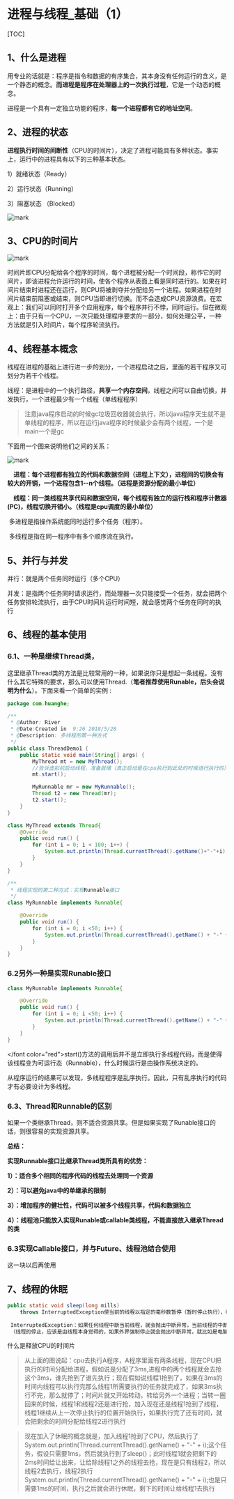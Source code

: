 # 进程与线程_基础（1）

[TOC]

## 1、什么是进程

​	用专业的话就是：程序是指令和数据的有序集合，其本身没有任何运行的含义，是一个静态的概念。**而进程是程序在处理器上的一次执行过程**，它是一个动态的概念。

​	进程是一个具有一定独立功能的程序，**每一个进程都有它的地址空间**。

## 2、进程的状态

**进程执行时间的间断性**（CPU的时间片），决定了进程可能具有多种状态。事实上，运行中的进程具有以下的三种基本状态。

1）就绪状态（Ready）

2）运行状态（Running）

3）阻塞状态 （Blocked）

![mark](http://ozxf77u6w.bkt.clouddn.com/blog/180527/6G4dFCEDAh.png?imageslim)

## 3、CPU的时间片

![mark](http://ozxf77u6w.bkt.clouddn.com/blog/180528/dCaBc0KIlI.png?imageslim)

​	时间片即CPU分配给各个程序的时间，每个进程被分配一个时间段，称作它的时间片，即该进程允许运行的时间，使各个程序从表面上看是同时进行的。如果在时间片结束时进程还在运行，则CPU将被剥夺并分配给另一个进程。如果进程在时间片结束前阻塞或结束，则CPU当即进行切换。而不会造成CPU资源浪费。在宏观上：我们可以同时打开多个应用程序，每个程序并行不悖，同时运行。但在微观上：由于只有一个CPU，一次只能处理程序要求的一部分，如何处理公平，一种方法就是引入时间片，每个程序轮流执行。 

## 4、线程基本概念

线程在进程的基础上进行进一步的划分，一个进程启动之后，里面的若干程序又可划分为若干个线程。

线程：是进程中的一个执行路径，**共享一个内存空间**，线程之间可以自由切换，并发执行，一个进程最少有一个线程（单线程程序）

>注意java程序启动的时候gc垃圾回收器就会执行，所以java程序天生就不是单线程的程序，所以在运行java程序的时候最少会有两个线程，一个是main一个是gc



下面用一个图来说明他们之间的关系：

![mark](http://ozxf77u6w.bkt.clouddn.com/blog/180528/D5Cb1cchcl.png?imageslim)

　**进程：每个进程都有独立的代码和数据空间（进程上下文），进程间的切换会有较大的开销，一个进程包含1--n个线程。（进程是资源分配的最小单位）**

　**线程：同一类线程共享代码和数据空间，每个线程有独立的运行栈和程序计数器(PC)，线程切换开销小。（线程是cpu调度的最小单位）**

​    多进程是指操作系统能同时运行多个任务（程序）。

​    多线程是指在同一程序中有多个顺序流在执行。

## 5、并行与并发

并行：就是两个任务同时运行（多个CPU）

并发：是指两个任务同时请求运行，而处理器一次只能接受一个任务，就会把两个任务安排轮流执行，由于CPU时间片运行时间短，就会感觉两个任务在同时的执行

## 6、线程的基本使用

### 6.1、一种是继续Thread类，

这里继承Thread类的方法是比较常用的一种，如果说你只是想起一条线程。没有什么其它特殊的要求，那么可以使用Thread.（**笔者推荐使用Runable，后头会说明为什么**）。下面来看一个简单的实例 :

````java
package com.huanghe;

/**
 * @Author: River
 * @Date:Created in  9:26 2018/5/28
 * @Description: 多线程的第一种方式
 */
public class ThreadDemo1 {
    public static void main(String[] args) {
        MyThread mt = new MyThread();
        //告诉虚拟机启动线程，准备就绪（真正启动是在cpu执行到此处的时候进行执行的）
        mt.start();

        MyRunnable mr = new MyRunnable();
        Thread t2 = new Thread(mr);
        t2.start();
    }
}

class MyThread extends Thread{
    @Override
    public void run() {
        for (int i = 0; i < 100; i++) {
            System.out.println(Thread.currentThread().getName()+"-"+i);
        }
    }
}

/**
 * 线程实现的第二种方式：实现Runnable接口
 */
class MyRunnable implements Runnable{

    @Override
    public void run() {
        for (int i = 0; i <50; i++) {
            System.out.println(Thread.currentThread().getName() + "-" + i);
        }
    }
}
````

### 6.2另外一种是实现Runable接口

```java
class MyRunnable implements Runnable{

    @Override
    public void run() {
        for (int i = 0; i <50; i++) {
            System.out.println(Thread.currentThread().getName() + "-" + i);
        }
    }
}
```

</font color="red">start()方法的调用后并不是立即执行多线程代码，而是使得该线程变为可运行态（Runnable），什么时候运行是由操作系统决定的。</font>

从程序运行的结果可以发现，多线程程序是乱序执行。因此，只有乱序执行的代码才有必要设计为多线程。

### 6.3、Thread和Runnable的区别

如果一个类继承Thread，则不适合资源共享。但是如果实现了Runable接口的话，则很容易的实现资源共享。

**总结：**

**实现Runnable接口比继承Thread类所具有的优势：**

**1）：适合多个相同的程序代码的线程去处理同一个资源**

**2）：可以避免java中的单继承的限制**

**3）：增加程序的健壮性，代码可以被多个线程共享，代码和数据独立**

**4）：线程池只能放入实现Runable或callable类线程，不能直接放入继承Thread的类**

### 6.3实现Callable接口，并与Future、线程池结合使用 

这一块以后再使用

## 7、线程的休眠

```java
public static void sleep(long mills)
    throws InterruptedException使当前的线程以指定的毫秒数暂停（暂时停止执行），释放CPU的时间片，具体取决于系统定时器和调度程序的精确和准确性。线程不会丢失监视器的所有权；
    
 InterruptedException：如果任何线程中断当前线程，就会抛出中断异常，当前线程的中断状态将被清除；
 （线程的停止，应该是由线程本身觉得的，如果外界强制停止就会抛出中断异常，就比如是电脑的正常关机和非正常的关机）
```

什么是释放CPU的时间片

>从上面的图说起：cpu去执行A程序，A程序里面有两条线程，现在CPU把执行的时间分配给进程，假如说是分配了3ms,进程中的两个线程就会去抢这个3ms，谁先抢到了谁先执行；现在假如说线程1抢到了，如果在3ms的时间内线程可以执行完那么线程1所需要执行的任务就完成了，如果3ms执行不完，那么就停了；时间片就又开始转动，转给另外一个进程；当转一圈回来的时候，线程1和线程2还是进行抢，加入现在还是线程1抢到了线程，线程1继续从上一次停止执行的位置开始执行，如果执行完了还有时间，就会把剩余的时间分配给线程2进行执行

>现在加入了休眠的概念就是，加入线程1抢到了CPU，然后执行了 System.out.println(Thread.currentThread().getName() + "-" + i);这个任务，假设只需要1ms，然后就执行到了sleep()；此时线程1就会把剩下的2ms时间给让出来，让给除线程1之外的线程去抢，现在是只有线程2，所以线程2去执行，线程2执行System.out.println(Thread.currentThread().getName() + "-" + i);也是只需要1ms的时间，执行之后就会进行休眠，剩下的时间让给线程1去执行



